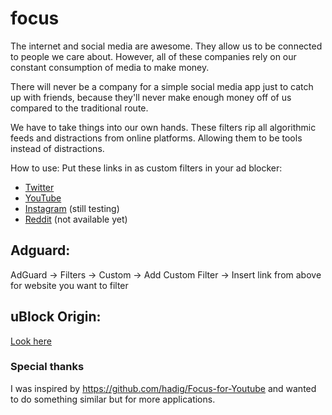 # focus

The internet and social media are awesome. They allow us to be connected to people we care about.
However, all of these companies rely on our constant consumption of media to make money.

There will never be a company for a simple social media app just to catch up with friends, because
they'll never make enough money off of us compared to the traditional route. 

We have to take things into our own hands. These filters rip all algorithmic feeds and distractions
from online platforms. Allowing them to be tools instead of distractions.

How to use: 
Put these links in as custom filters in your ad blocker:
* [Twitter](https://raw.githubusercontent.com/mustafa-tariqk/focus/main/twitter.txt)
* [YouTube](https://raw.githubusercontent.com/mustafa-tariqk/focus/main/youtube.txt)
* [Instagram](https://raw.githubusercontent.com/mustafa-tariqk/focus/main/instagram.txt) (still testing)
* [Reddit]() (not available yet)

## Adguard:
AdGuard → Filters → Custom → Add Custom Filter → Insert link from above for website you want to filter

## uBlock Origin:
[Look here](https://github.com/gorhill/uBlock/wiki/Dashboard:-Filter-lists#3rd-party-filter-lists)


### Special thanks
I was inspired by https://github.com/hadig/Focus-for-Youtube and wanted to do something similar but for more applications.

